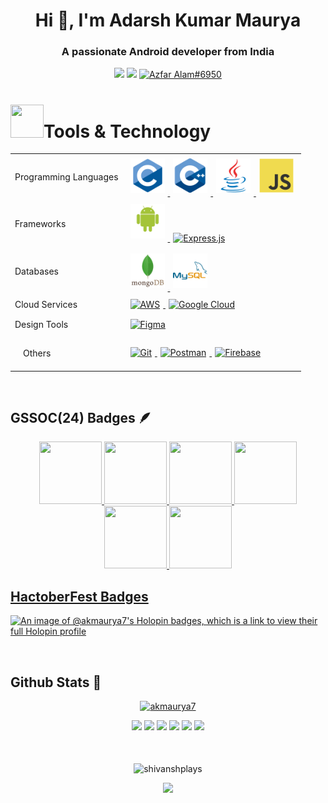 <h1 align="center">Hi 👋, I'm Adarsh Kumar Maurya</h1>
<h3 align="center">A passionate Android developer from India</h3>

<p align="center"> 
  <a href="https://www.linkedin.com/in/akmaurya7"><img src="https://img.shields.io/badge/LinkedIn-d5d5d5?style=for-the-badge&logo=linkedin&logoColor=0A0209"/></a>
  <a href="mailto:amaurya4570@gmail.com"><img src="https://img.shields.io/badge/Gmail-d5d5d5?style=for-the-badge&logo=gmail&logoColor=0A0209" /></a>
  <a href="https://discordapp.com/users/amaurya7"><img src="https://img.shields.io/badge/Discord-d5d5d5?style=for-the-badge&logo=discord&logoColor=0A0209" alt="Azfar Alam#6950" ></a>
</p>



<table>
  <h1><img src="https://media.tenor.com/Pnb_hVWq2sgAAAAj/on-process-dig.gif" width="53" height="53"/>Tools & Technology</h1>
    <tr>
        <td>
          Programming Languages
        </td>
        <td align="left">
            <a class="image-link" href="https://www.cprogramming.com/" target="_blank" rel="noreferrer">
                <img src="https://raw.githubusercontent.com/devicons/devicon/master/icons/c/c-original.svg" alt="C" width="55" height="55" style="padding: 5px;"/>
            </a>
            <a class="image-link" href="https://www.w3schools.com/cpp/" target="_blank" rel="noreferrer">
                <img src="https://raw.githubusercontent.com/devicons/devicon/master/icons/cplusplus/cplusplus-original.svg" alt="C++" width="55" height="55" style="padding: 5px;"/>
            </a>
            <a class="image-link" href="https://www.java.com" target="_blank" rel="noreferrer">
                <img src="https://raw.githubusercontent.com/devicons/devicon/master/icons/java/java-original.svg" alt="Java" width="55" height="55" style="padding: 5px;"/>
            </a>
            <a class="image-link" href="https://developer.mozilla.org/en-US/docs/Web/JavaScript" target="_blank" rel="noreferrer">
                <img src="https://raw.githubusercontent.com/devicons/devicon/master/icons/javascript/javascript-original.svg" alt="JavaScript" width="55" height="55" style="padding: 5px;"/>
            </a>
        </td>
    </tr>
    <tr>
        <td align="left" style="padding-right: 20px;">Frameworks</td>
        <td align="left">
            <a class="image-link" href="https://developer.android.com" target="_blank" rel="noreferrer">
                <img src="https://raw.githubusercontent.com/devicons/devicon/master/icons/android/android-original-wordmark.svg" alt="Android" width="55" height="55" style="padding: 5px;"/>
            </a>
            <a class="image-link" href="https://expressjs.com" target="_blank" rel="noreferrer">
                <img src="https://skillicons.dev/icons?i=express" alt="Express.js" width="55" height="55" style="padding: 5px;"/>
            </a>
        </td>
    </tr>
    <tr>
        <td align="left" style="padding-right: 20px;">Databases</td>
        <td align="left">
            <a class="image-link" href="https://www.mongodb.com/" target="_blank" rel="noreferrer">
                <img src="https://raw.githubusercontent.com/devicons/devicon/master/icons/mongodb/mongodb-original-wordmark.svg" alt="MongoDB" width="55" height="55" style="padding: 5px;"/>
            </a>
            <a class="image-link" href="https://www.mysql.com/" target="_blank" rel="noreferrer">
                <img src="https://raw.githubusercontent.com/devicons/devicon/master/icons/mysql/mysql-original-wordmark.svg" alt="MySQL" width="55" height="55" style="padding: 5px;"/>
            </a>
        </td>
    </tr>
    <tr>
        <td align="left" style="padding-right: 20px;">Cloud Services</td>
        <td align="left">
            <a class="image-link" href="https://aws.amazon.com" target="_blank" rel="noreferrer">
                <img src="https://skillicons.dev/icons?i=aws" alt="AWS" width="55" height="55" style="padding: 5px;"/>
            </a>
            <a class="image-link" href="https://cloud.google.com" target="_blank" rel="noreferrer">
                <img src="https://www.vectorlogo.zone/logos/google_cloud/google_cloud-icon.svg" alt="Google Cloud" width="55" height="55" style="padding: 5px;"/>
            </a>
        </td>
    </tr>
    <tr>
        <td align="left" style="padding-right: 20px;">Design Tools</td>
        <td align="left">
            <a class="image-link" href="https://www.figma.com/" target="_blank" rel="noreferrer">
                <img src="https://www.vectorlogo.zone/logos/figma/figma-icon.svg" alt="Figma" width="55" height="55" style="padding: 5px;"/>
            </a>
        </td>
    </tr>
    <tr>
        <td align="left" style="padding: 20px;">Others</td>
        <td align="left">
            <a class="image-link" href="https://git-scm.com/" target="_blank" rel="noreferrer">
                <img src="https://www.vectorlogo.zone/logos/git-scm/git-scm-icon.svg" alt="Git" width="55" height="55" style="padding: 5px;"/>
            </a>
            <a class="image-link" href="https://postman.com" target="_blank" rel="noreferrer">
                <img src="https://www.vectorlogo.zone/logos/getpostman/getpostman-icon.svg" alt="Postman" width="55" height="55" style="padding: 5px;"/>
            </a>
            <a class="image-link" href="https://firebase.google.com/" target="_blank" rel="noreferrer">
                <img src="https://www.vectorlogo.zone/logos/firebase/firebase-icon.svg" alt="Firebase" width="55" height="55" style="padding: 5px;"/>
            </a>
        </td>
    </tr>
</table>

<br/>


## GSSOC(24) Badges 🪶
<div style='display:flex; align-items:center; gap: 10px;' align='center'><a href="https://gssoc.girlscript.tech/leaderboard">
<img src="https://raw.githubusercontent.com/GSSoC24/Postman-Challenge/main/docs/assets/Postman%20White.png" width="100px" height="100px" />
  <img src="https://raw.githubusercontent.com/GSSoC24/Postman-Challenge/main/docs/assets/1.png" width="100px" height="100px" />
  <img src="https://raw.githubusercontent.com/GSSoC24/Postman-Challenge/main/docs/assets/2.png" width="100px" height="100px" />
  <img src="https://raw.githubusercontent.com/GSSoC24/Postman-Challenge/main/docs/assets/3.png" width="100px" height="100px" />
  <img src="https://raw.githubusercontent.com/GSSoC24/Postman-Challenge/main/docs/assets/4.png" width="100px" height="100px" />
  <img src="https://raw.githubusercontent.com/GSSoC24/Postman-Challenge/main/docs/assets/5.png" width="100px" height="100px" />
</div>

## HactoberFest Badges

[![An image of @akmaurya7's Holopin badges, which is a link to view their full Holopin profile](https://holopin.me/akmaurya7)](https://holopin.io/@akmaurya7)

<br/>

## Github Stats 🧊

<div align="center">

<p align="center">
  <a href="https://github-profile-trophy.vercel.app/?username=akmaurya7"><img src="https://github-profile-trophy.vercel.app/?username=akmaurya7&theme=radical" alt="akmaurya7"/></a>
</p>

<img height="158em" src="https://github-profile-summary-cards.vercel.app/api/cards/profile-details?username=akmaurya7&theme=radical">
<img height="158em" src="https://github-profile-summary-cards.vercel.app/api/cards/stats?username=akmaurya7&theme=radical">
<img height="160em" src="https://github-profile-summary-cards.vercel.app/api/cards/repos-per-language?username=akmaurya7&theme=radical">
<img height="160em" src="https://github-profile-summary-cards.vercel.app/api/cards/most-commit-language?username=akmaurya7&theme=radical">
<img height="160em" src="https://github-profile-summary-cards.vercel.app/api/cards/productive-time?username=akmaurya7&theme=radical&utcOffset=8">
<img height="169em" src="https://github-readme-stats.vercel.app/api?username=akmaurya7&theme=radical&hide_border=false&include_all_commits=false&count_private=false">


<br/>
<br/>
<br/>

<p align="center">
   <a>
     <p><img align="center" src="https://github-readme-streak-stats.herokuapp.com/?user=akmaurya7&theme=radical" alt="shivanshplays" /></p>
   </a>
</p>

<div align="center">
  <img src="https://github-readme-activity-graph.vercel.app/graph?username=akmaurya7&theme=synthwave-84&true&hide_border=true" />
</div>
